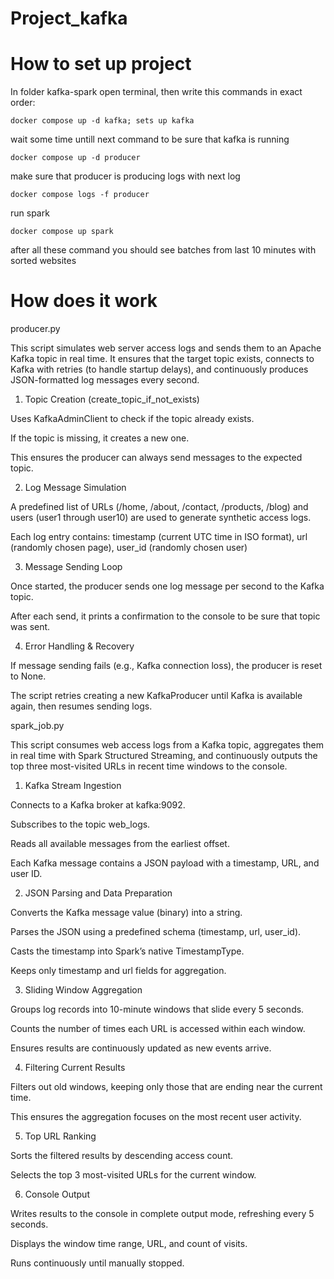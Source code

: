 # Project_kafka

# How to set up project

In folder kafka-spark open terminal, then write this commands in exact order:

```docker compose up -d kafka; sets up kafka```

wait some time untill next command to be sure that kafka is running

```docker compose up -d producer```

make sure that producer is producing logs with next log

```docker compose logs -f producer```

run spark

```docker compose up spark```

after all these command you should see batches from last 10 minutes with sorted websites

# How does it work

producer.py

This script simulates web server access logs and sends them to an Apache Kafka topic in real time. It ensures that the target topic exists, connects to Kafka with retries (to handle startup delays), and continuously produces JSON-formatted log messages every second.

1. Topic Creation (create_topic_if_not_exists)

Uses KafkaAdminClient to check if the topic already exists.

If the topic is missing, it creates a new one.

This ensures the producer can always send messages to the expected topic.

2. Log Message Simulation

A predefined list of URLs (/home, /about, /contact, /products, /blog) and users (user1 through user10) are used to generate synthetic access logs.

Each log entry contains: timestamp (current UTC time in ISO format), url (randomly chosen page), user_id (randomly chosen user)

3. Message Sending Loop

Once started, the producer sends one log message per second to the Kafka topic.

After each send, it prints a confirmation to the console to be sure that topic was sent.

4. Error Handling & Recovery

If message sending fails (e.g., Kafka connection loss), the producer is reset to None.

The script retries creating a new KafkaProducer until Kafka is available again, then resumes sending logs.



spark_job.py

This script consumes web access logs from a Kafka topic, aggregates them in real time with Spark Structured Streaming, and continuously outputs the top three most-visited URLs in recent time windows to the console.

1. Kafka Stream Ingestion

Connects to a Kafka broker at kafka:9092.

Subscribes to the topic web_logs.

Reads all available messages from the earliest offset.

Each Kafka message contains a JSON payload with a timestamp, URL, and user ID.

2. JSON Parsing and Data Preparation

Converts the Kafka message value (binary) into a string.

Parses the JSON using a predefined schema (timestamp, url, user_id).

Casts the timestamp into Spark’s native TimestampType.

Keeps only timestamp and url fields for aggregation.

3. Sliding Window Aggregation

Groups log records into 10-minute windows that slide every 5 seconds.

Counts the number of times each URL is accessed within each window.

Ensures results are continuously updated as new events arrive.

4. Filtering Current Results

Filters out old windows, keeping only those that are ending near the current time.

This ensures the aggregation focuses on the most recent user activity.

5. Top URL Ranking

Sorts the filtered results by descending access count.

Selects the top 3 most-visited URLs for the current window.

6. Console Output

Writes results to the console in complete output mode, refreshing every 5 seconds.

Displays the window time range, URL, and count of visits.

Runs continuously until manually stopped.

